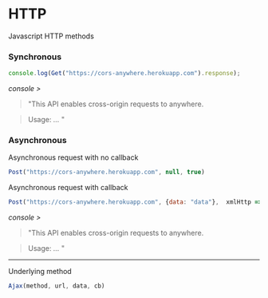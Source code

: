 # HTTP
Javascript HTTP methods

### Synchronous

```Javascript
console.log(Get("https://cors-anywhere.herokuapp.com").response);
```
*console >*
>"This API enables cross-origin requests to anywhere.

>Usage:
>*...*
>"

### Asynchronous

Asynchronous request with no callback
```Javascript
Post("https://cors-anywhere.herokuapp.com", null, true)
```

Asynchronous request with callback
```Javascript
Post("https://cors-anywhere.herokuapp.com", {data: "data"},  xmlHttp => console.log(xmlHttp.response))
```
*console >*
> "This API enables cross-origin requests to anywhere.

>Usage:
>*...*
>"

----
Underlying method
```Javascript
Ajax(method, url, data, cb)
```
